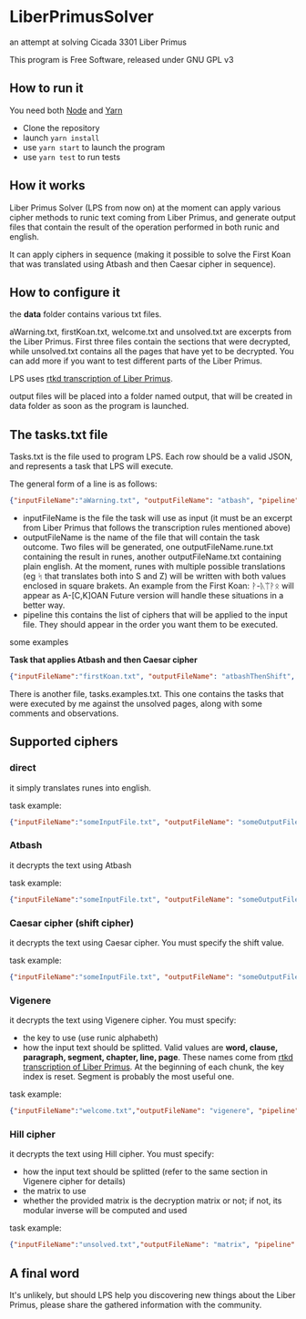 # LiberPrimusSolver
an attempt at solving Cicada 3301 Liber Primus

This program is Free Software, released under GNU GPL v3

## How to run it

You need both [Node](https://nodejs.org/en/) and 
[Yarn](https://yarnpkg.com/lang/en/)

- Clone the repository
- launch `yarn install`
- use `yarn start` to launch the program
- use `yarn test` to run tests

## How it works

Liber Primus Solver (LPS from now on) at the moment can apply various cipher methods to runic text
coming from Liber Primus, and generate output files that contain the result of the operation performed
in both runic and english.

It can apply ciphers in sequence (making it possible to solve the 
First Koan that was translated using Atbash and then Caesar cipher in sequence).

## How to configure it

the **data** folder contains various txt files.

aWarning.txt, firstKoan.txt, welcome.txt and unsolved.txt are excerpts from the
Liber Primus. First three files contain the sections that were decrypted, while
unsolved.txt contains all the pages that have yet to be decrypted.
You can add more if you want to test different parts of the Liber Primus.

LPS uses [rtkd transcription of Liber Primus](https://github.com/rtkd/iddqd/tree/master/liber-primus__transcription--master).

output files will be placed into a folder named output, that will be created in
data folder as soon as the program is launched.

## The tasks.txt file

Tasks.txt is the file used to program LPS. Each row should be a valid JSON,
and represents a task that LPS will execute.

The general form of a line is as follows:
```json
{"inputFileName":"aWarning.txt", "outputFileName": "atbash", "pipeline":[{"cipher":"atbash"}]}
```

- inputFileName is the file the task will use as input (it must be an excerpt
from Liber Primus that follows the transcription rules mentioned above)
- outputFileName is the name of the file that will contain the task outcome.
Two files will be generated, one outputFileName.rune.txt containing the result
in runes, another outputFileName.txt containing plain english. At the moment,
runes with multiple possible translations (eg ᛋ that translates
 both into S and Z) will be written with both values enclosed in square brakets.
 An example from the First Koan: ᚹ-ᚣᛠᚹᛟ will appear as A-[C,K]OAN
 Future version will handle these situations in a better way.
- pipeline this contains the list of ciphers that will be applied to the input
file. They should appear in the order you want them to be executed.

some examples

**Task that applies Atbash and then Caesar cipher**
```json
{"inputFileName":"firstKoan.txt", "outputFileName": "atbashThenShift", "pipeline":[{"cipher":"atbash"}, {"cipher":"shift", "by":"3"}]}
```

There is another file, tasks.examples.txt. This one contains the tasks that were executed by me against the
unsolved pages, along with some comments and observations.

## Supported ciphers

### direct

it simply translates runes into english.

task example:

```json
{"inputFileName":"someInputFile.txt", "outputFileName": "someOutputFile", "pipeline":[{"cipher":"direct"}]}
```

### Atbash

it decrypts the text using Atbash

task example:

```json
{"inputFileName":"someInputFile.txt", "outputFileName": "someOutputFile", "pipeline":[{"cipher":"atbash"}]}
```

### Caesar cipher (shift cipher)

it decrypts the text using Caesar cipher. You must specify the shift value.

task example:
```json
{"inputFileName":"someInputFile.txt", "outputFileName": "someOutputFile", "pipeline":[{"cipher":"shift", "by":"3"}]}
```

### Vigenere

it decrypts the text using Vigenere cipher. You must specify:

- the key to use (use runic alphabeth)
- how the input text should be splitted. 
Valid values are **word, clause, paragraph, segment, chapter, line, page**.
These names come from [rtkd transcription of Liber Primus](https://github.com/rtkd/iddqd/tree/master/liber-primus__transcription--master).
At the beginning of each chunk, the key index is reset. 
Segment is probably the most useful one.

task example:
```json
{"inputFileName":"welcome.txt","outputFileName": "vigenere", "pipeline":[{"cipher":"vigenere", "key":"ᛞᛁᚢᛁᚾᛁᛏᚣ", "splitBy":"segment"}]}
```

### Hill cipher

it decrypts the text using Hill cipher. You must specify:

- how the input text should be splitted (refer to the same section in Vigenere cipher for details)
- the matrix to use
- whether the provided matrix is the decryption matrix or not; if not, its modular inverse
will be computed and used

task example:
```json
{"inputFileName":"unsolved.txt","outputFileName": "matrix", "pipeline":[{"cipher":"hill", "splitBy":"segment","isDecryptionMatrix":false, "matrix":[[272, 138, 341, 131, 151],[366, 199, 130, 320, 18],[226, 245, 91, 245, 226],[18, 320, 130, 199, 366],[151, 131, 341, 138, 272]]}]}
```

## A final word

It's unlikely, but should LPS help you discovering new things about the Liber Primus, please share the gathered information
with the community.